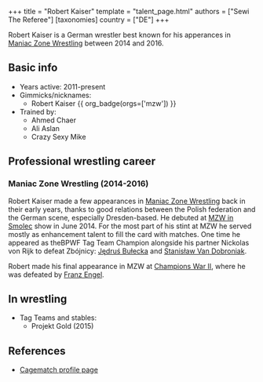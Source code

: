 +++
title = "Robert Kaiser"
template = "talent_page.html"
authors = ["Sewi The Referee"]
[taxonomies]
country = ["DE"]
+++

Robert Kaiser is a German wrestler best known for his apperances in [Maniac Zone Wrestling](@/o/mzw.md) between 2014 and 2016.

## Basic info

* Years active: 2011-present
* Gimmicks/nicknames:
  - Robert Kaiser {{ org_badge(orgs=['mzw']) }}
* Trained by:
  - Ahmed Chaer
  - Ali Aslan
  - Crazy Sexy Mike

## Professional wrestling career

### Maniac Zone Wrestling (2014-2016)

Robert Kaiser made a few appearances in [Maniac Zone Wrestling](@/o/mzw.md) back in their early years, thanks to good relations between the Polish federation and the German scene, especially Dresden-based. He debuted at [MZW in Smolec](@/e/mzw/2014-06-21-mzw-untitled.md) show in June 2014. For the most part of his stint at MZW he served mostly as enhancement talent to fill the card with matches. One time he appeared as theBPWF Tag Team Champion alongside his partner Nickolas von Rijk to defeat Zbójnicy: [Jędruś Bułecka](@/w/jedrus-bulecka.md) and [Stanisław Van Dobroniak](@/w/stanislaw-van-dobroniak.md).

Robert made his final appearance in MZW at [Champions War II](@/e/mzw/2016-01-10-mzw-champions-war-2.md), where he was defeated by [Franz Engel](@/w/franz-engel.md).

## In wrestling

* Tag Teams and stables:
  - Projekt Gold (2015)

## References

* [Cagematch profile page](https://www.cagematch.net/?id=2&nr=12250)
